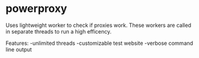 # powerproxy

Uses lightweight worker to check if proxies work. These workers are called in separate threads to run a high efficency.

Features:
-unlimited threads
-customizable test website
-verbose command line output
